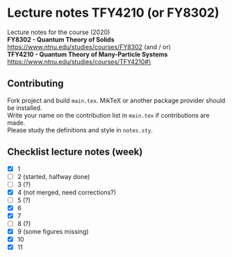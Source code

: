 # Lecture notes TFY4210 (or FY8302)

Lecture notes for the course (2020)\
**FY8302 - Quantum Theory of Solids** https://www.ntnu.edu/studies/courses/FY8302 (and / or)\
**TFY4210 - Quantum Theory of Many-Particle Systems** https://www.ntnu.edu/studies/courses/TFY4210#\

## Contributing
Fork project and build ```main.tex```. MikTeX or another package provider should be installed. \
Write your name on the contribution list in ```main.tex``` if contributions are made.\
Please study the definitions and style in ```notes.sty```.


## Checklist lecture notes (week)

- [x] 1
- [ ] 2 (started, halfway done)
- [ ] 3 (?)
- [x] 4 (not merged, need corrections?)
- [ ] 5 (?)
- [x] 6
- [x] 7 
- [ ] 8 (?)
- [x] 9 (some figures missing)
- [x] 10
- [x] 11 
